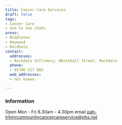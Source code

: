 ```yaml
---
title: Cancer Care Services
draft: false
tags:
- Cancer Care
- one to one chats
areas:
- Middleton
- Heywood
- Rocdhale
contact:
  addresses:
  - Rochdale Infirmary, Whitehall Street, Rochdale
  phone:
  - 01706 517 982
  web_addresses:
  - not known

---
```


### Information

Open Mon - Fri 8.30am - 4.30pm
email  pah-trhmrcommunitycancercareservice@nhs.net
